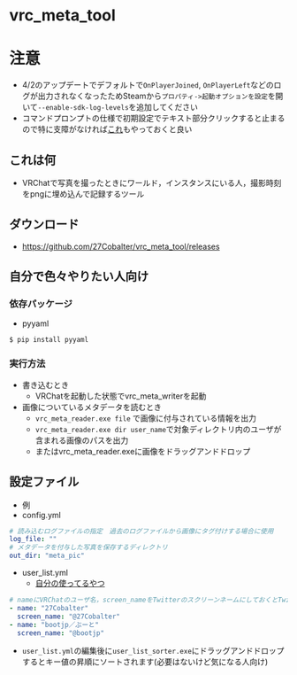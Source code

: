 # vrc_meta_tool
# 注意
- 4/2のアップデートでデフォルトで`OnPlayerJoined`, `OnPlayerLeft`などのログが出力されなくなったためSteamから`プロパティ->起動オプションを設定`を開いて`--enable-sdk-log-levels`を追加してください
- コマンドプロンプトの仕様で初期設定でテキスト部分クリックすると止まるので特に支障がなければ[これ](https://twitter.com/27Cobalter/status/1189919007555510272?s=20)もやっておくと良い
## これは何
- VRChatで写真を撮ったときにワールド，インスタンスにいる人，撮影時刻をpngに埋め込んで記録するツール

## ダウンロード
- https://github.com/27Cobalter/vrc_meta_tool/releases

## 自分で色々やりたい人向け
### 依存パッケージ
- pyyaml
```
$ pip install pyyaml
```

### 実行方法
- 書き込むとき
  - VRChatを起動した状態でvrc_meta_writerを起動
- 画像についているメタデータを読むとき
  - `vrc_meta_reader.exe file` で画像に付与されている情報を出力
  - `vrc_meta_reader.exe dir user_name`で対象ディレクトリ内のユーザが含まれる画像のパスを出力
  - またはvrc_meta_reader.exeに画像をドラッグアンドドロップ

## 設定ファイル
- 例
- config.yml
```config.yml
# 読み込むログファイルの指定　過去のログファイルから画像にタグ付けする場合に使用
log_file: ""
# メタデータを付与した写真を保存するディレクトリ
out_dir: "meta_pic"
```

- user_list.yml
  - [自分の使ってるやつ](https://gist.github.com/27Cobalter/ddf341ba31395ab56bff82b4f0fc50b5.js)
```user_list.yml
# nameにVRChatのユーザ名，screen_nameをTwitterのスクリーンネームにしておくとTwitterのスクリーンネームも保存してくれる
- name: "27Cobalter"
  screen_name: "@27Cobalter"
- name: "bootjp／ぶーと"
  screen_name: "@bootjp"
```

- `user_list.yml`の編集後に`user_list_sorter.exe`にドラッグアンドドロップするとキー値の昇順にソートされます(必要はないけど気になる人向け)
